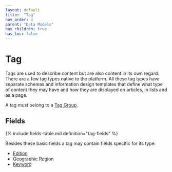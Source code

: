 ```yaml
---
layout: default
title:  "Tag"
nav_order: 4
parent: "Data Models"
has_children: true
has_toc: false
---
```


# Tag

Tags are used to describe content but are also content in its own regard. There are a few tag types native to the platform. All these tag types have separate schemas and information design templates that define what type of content they may have and how they are displayed on articles, in lists and as a page.

A tag must belong to a [Tag Group](tag-group-md).


## Fields

{% include fields-table.md definition="tag-fields" %}

Besides these basic fields a tag may contain fields specific for its type:

* [Edition](tag-type-edition.md)
* [Geographic Region](tag-type-geographic-region.md)
* [Keyword](tag-type-keyword.md)
